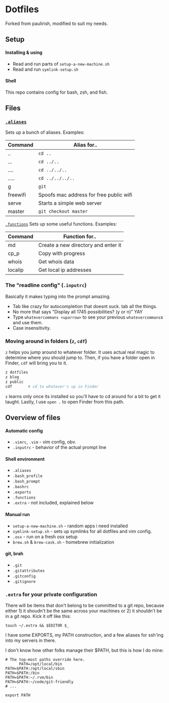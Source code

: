# Dotfiles

Forked from paulirish, modified to suit my needs.
## Setup
#### Installing & using
* Read and run parts of `setup-a-new-machine.sh`
* Read and run `symlink-setup.sh`


#### Shell
This repo contains config for bash, zsh, and fish.

## Files

### [`.aliases`](https://github.com/hanserikb/dotfilez/blob/master/.aliases)
Sets up a bunch of aliases. Examples:

Command | Alias for..
--- | ---
.. | ```cd ..```|
... | ```cd ../..```|
.... | ```cd ../../..```|
..... | ```cd ../../../..```|
g | ```git```|
freewifi | Spoofs mac address for free public wifi |
serve | Starts a simple web server |
master | ```git checkout master``` |

[`.functions`](https://github.com/hanserikb/dotfilez/blob/master/.functions)
Sets up some useful functions. Examples:

Command | Function for..
--- | ---
md | Create a new directory and enter it |
cp_p | Copy with progress |
whois | Get whois data |
localip | Get local ip addresses |

### The "readline config" (`.inputrc`)
Basically it makes typing into the prompt amazing.

* Tab like crazy for autocompletion that doesnt suck. tab all the things.
* No more <tab><tab> that says "Display all 1745 possibilities? (y or n)" YAY
* Type `whatevercommans <uparrow>` to see your previous `whatevercommans`s and use them.
* Case insensitivity.


### Moving around in folders (`z`, `cdf`)
`z` helps you jump around to whatever folder. It uses actual real magic to determine where you should jump to. Then, if you have a folder open in Finder, `cdf` will bring you to it.
```sh
z dotfiles
z blog
z public
cdf       # cd to whatever's up in Finder
```
`z` learns only once its installed so you'll have to cd around for a bit to get it taught.
Lastly, I use `open .` to open Finder from this path.



## Overview of files

####  Automatic config
* `.vimrc`, `.vim` - vim config, obv.
* `.inputrc` - behavior of the actual prompt line

#### Shell environment
* `.aliases`
* `.bash_profile`
* `.bash_prompt`
* `.bashrc`
* `.exports`
* `.functions`
* `.extra` - not included, explained below

#### Manual run
* `setup-a-new-machine.sh` - random apps i need installed
* `symlink-setup.sh`  - sets up symlinks for all dotfiles and vim config.
* `.osx` - run on a fresh osx setup
* `brew.sh` & `brew-cask.sh` - homebrew initialization

#### git, brah
* `.git`
* `.gitattributes`
* `.gitconfig`
* `.gitignore`


### `.extra` for your private configuration

There will be items that don't belong to be committed to a git repo, because either 1) it shoudn't be the same across your machines or 2) it shouldn't be in a git repo. Kick it off like this:

`touch ~/.extra && $EDITOR $_`

I have some EXPORTS, my PATH construction, and a few aliases for ssh'ing into my servers in there.

I don't know how other folks manage their $PATH, but this is how I do mine:

```shell
# The top-most paths override here.
      PATH=/opt/local/bin
PATH=$PATH:/opt/local/sbin
PATH=$PATH:/bin
PATH=$PATH:~/.rvm/bin
PATH=$PATH:~/code/git-friendly
# ...

export PATH
```
